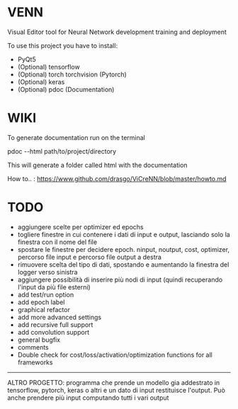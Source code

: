 # VENN
Visual Editor tool for Neural Network development training and deployment

To use this project you have to install:

- PyQt5
- (Optional) tensorflow
- (Optional) torch torchvision (Pytorch)
- (Optional) keras
- (Optional) pdoc (Documentation)

# WIKI

To generate documentation run on the terminal

pdoc --html path/to/project/directory

This will generate a folder called html with the documentation

How to.. : https://www.github.com/drasgo/ViCreNN/blob/master/howto.md



# TODO

- aggiungere scelte per optimizer ed epochs
- togliere finestre in cui contenere i dati di input e output, lasciando solo la finestra con il nome del file
- spostare le finestre per decidere epoch. ninput, noutput, cost, optimizer, percorso file input e percorso file output a destra
- rimuovere scelta del tipo di dati, spostando e aumentando la finestra del logger verso sinistra
- aggiungere possibilità di inserire più nodi di input (quindi recuperando l'input da più file esterni)
- add test/run option
- add epoch label
- graphical refactor
- add more advanced settings
- add recursive full support
- add convolution support
- general bugfix
- comments
- Double check for cost/loss/activation/optimization functions for all frameworks





-----------------------------------
ALTRO PROGETTO: programma che prende un modello gia addestrato in tensorflow, pytorch, keras o altri e un dato di input restituisce l'output. Può anche prendere più input computando tutti i vari output
